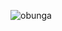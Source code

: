 ![obunga](https://user-images.githubusercontent.com/86154885/197370301-20d09163-0964-4f59-addd-8014c6df189c.png)

